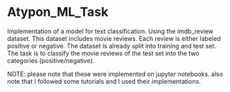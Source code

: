 # Atypon_ML_Task
Implementation of a model for text classification. Using the imdb_review dataset. This dataset includes movie reviews. Each review is either labeled positive or negative. The dataset is already split into training and test set. The task is to classify the movie reviews of the test set into the two categories (positive/negative).

NOTE: please note that these were implemented on jupyter notebooks.
also note that I followed some tutorials and I used their implementations. 

